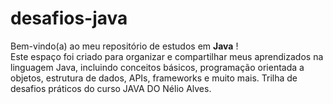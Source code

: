 # desafios-java
Bem-vindo(a) ao meu repositório de estudos em **Java** !  
Este espaço foi criado para organizar e compartilhar meus aprendizados na linguagem Java, incluindo conceitos básicos, programação orientada a objetos, estrutura de dados, APIs, frameworks e muito mais.
Trilha de desafios práticos do curso JAVA DO Nélio Alves.
